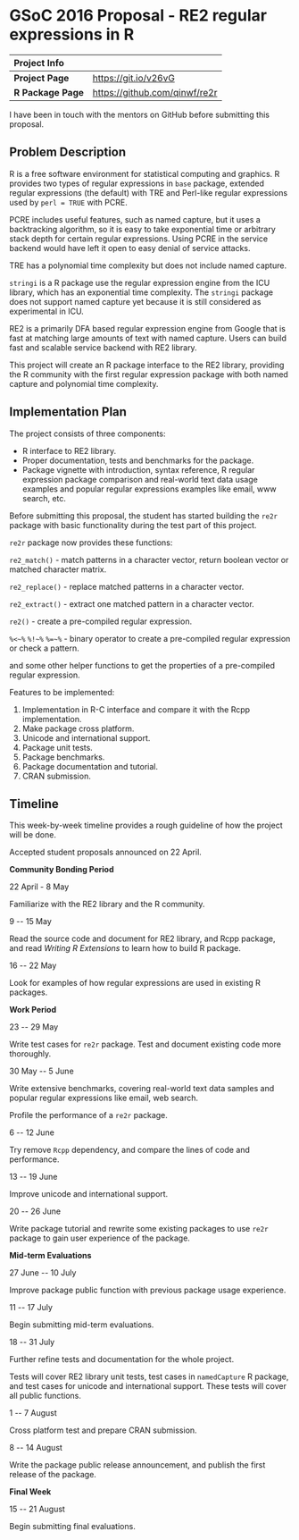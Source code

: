 # GSoC 2016 Proposal - RE2 regular expressions in R

| **Project Info**      |                                         |
|:----------------------|-----------------------------------------|
| **Project Page**      | https://git.io/v26vG                    |
| **R Package Page**    | https://github.com/qinwf/re2r           |

I have been in touch with the mentors on GitHub before submitting this proposal.

## Problem Description

R is a free software environment for statistical computing and graphics. R provides two types of regular expressions in `base` package, extended regular expressions (the default) with TRE and Perl-like regular expressions used by `perl = TRUE` with PCRE. 

PCRE includes useful features, such as named capture, but it uses a backtracking algorithm, so it is easy to take exponential time or arbitrary stack depth for certain regular expressions. Using PCRE in the service backend would have left it open to easy denial of service attacks.

TRE has a polynomial time complexity but does not include named capture.

`stringi` is a R package use the regular expression engine from the ICU library, which has an exponential time complexity. The `stringi` package does not support named capture yet because it is still considered as experimental in ICU. 

RE2 is a primarily DFA based regular expression engine from Google that is fast at matching large amounts of text with named capture. Users can build fast and scalable service backend with RE2 library.

This project will create an R package interface to the RE2 library, providing the R community with the first regular expression package with both named capture and polynomial time complexity.

## Implementation Plan

The project consists of three components:

+ R interface to RE2 library.
+ Proper documentation, tests and benchmarks for the package.
+ Package vignette with introduction, syntax reference, R regular expression package comparison and real-world text data usage examples and popular regular expressions examples like email, www search, etc.

Before submitting this proposal, the student has started building the `re2r` package with basic functionality during the test part of this project.

`re2r` package now provides these functions:

`re2_match()` - match patterns in a character vector, return boolean vector or matched character matrix.

`re2_replace()` - replace matched patterns in a character vector.

`re2_extract()` - extract one matched pattern in a character vector.

`re2()` - create a pre-compiled regular expression.

`%<~%` `%!~%` `%=~%` - binary operator to create a pre-compiled regular expression or check a pattern.

and some other helper functions to get the properties of a pre-compiled regular expression.

Features to be implemented:

1. Implementation in R-C interface and compare it with the Rcpp implementation.
1. Make package cross platform.
1. Unicode and international support.
1. Package unit tests.
1. Package benchmarks.
1. Package documentation and tutorial.
1. CRAN submission.

## Timeline

This week-by-week timeline provides a rough guideline of how the project will be done.

Accepted student proposals announced on 22 April.

**Community Bonding Period**

22 April - 8 May

Familiarize with the RE2 library and the R community.  

9 -- 15 May

Read the source code and document for RE2 library, and Rcpp package, and read *Writing R Extensions* to learn how to build R package. 

16 -- 22 May

Look for examples of how regular expressions are used in existing R packages.

**Work Period**

23 -- 29 May

Write test cases for `re2r` package. Test and document existing code more thoroughly.

30 May -- 5 June

Write extensive benchmarks, covering real-world text data samples and popular regular expressions like email, web search. 

Profile the performance of a `re2r` package.

6 -- 12 June

Try remove `Rcpp` dependency, and compare the lines of code and performance.

13 -- 19 June

Improve unicode and international support.

20 -- 26 June

Write package tutorial and rewrite some existing packages to use `re2r` package to gain user experience of the package.

**Mid-term Evaluations**

27 June -- 10 July

Improve package public function with previous package usage experience. 

11 -- 17 July

Begin submitting mid-term evaluations.

18 -- 31 July

Further refine tests and documentation for the whole project. 

Tests will cover RE2 library unit tests, test cases in `namedCapture` R package, and test cases for unicode and international support. These tests will cover all public functions.

1 -- 7 August

Cross platform test and prepare CRAN submission.

8 -- 14 August

Write the package public release announcement, and publish the first release of the package.

**Final Week**

15 -- 21 August

Begin submitting final evaluations.
